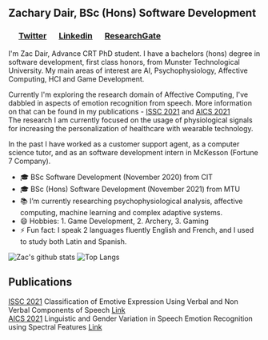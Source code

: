 ## Zachary Dair, BSc (Hons) Software Development ##
### &emsp; [Twitter](https://twitter.com/ZacDair) &emsp; [Linkedin](https://www.linkedin.com/in/zachary-dair/) &emsp; [ResearchGate](https://www.researchgate.net/profile/Zachary-Dair) &emsp; ###  

I'm Zac Dair, Advance CRT PhD student. I have a bachelors (hons) degree in software development, first class honors, from Munster Technological University.
My main areas of interest are AI, Psychophysiology, Affective Computing, HCI and Game Development.

Currently I'm exploring the research domain of Affective Computing, I've dabbled in aspects of emotion recognition from speech.
More information on that can be found in my publications - [ISSC 2021](https://www.issc.ie/) and [AICS 2021](http://aics2021.ucd.ie/)  
The research I am currently focused on the usage of physiological signals for increasing the personalization of healthcare with wearable technology.  

In the past I have worked as a customer support agent, as a computer science tutor, and as an software development intern in McKesson (Fortune 7 Company).


- :mortar_board: BSc Software Development (November 2020) from CIT
- :mortar_board: BSc (Hons) Software Development (November 2021) from MTU
- :books: I’m currently researching psychophysiological analysis, affective computing, machine learning and complex adaptive systems.
- 😄 Hobbies: 1. Game Development, 2. Archery, 3. Gaming 
- ⚡ Fun fact: I speak 2 languages fluently English and French, and I used to study both Latin and Spanish.


![Zac's github stats](https://github-readme-stats-git-masterrstaa-rickstaa.vercel.app/api?username=ZacDair&include_all_commits=true&theme=vue-dark&show_icons=true)
![Top Langs](https://github-readme-stats-git-masterrstaa-rickstaa.vercel.app/api/top-langs/?username=ZacDair&include_all_commits=true&theme=vue-dark&show_icons=true&count_private=true&hide=assembly)

## Publications ##
[ISSC 2021](https://www.issc.ie/) Classification of Emotive Expression Using Verbal and Non Verbal Components of Speech [Link](https://ieeexplore.ieee.org/document/9467869)  
[AICS 2021](http://aics2021.ucd.ie/) Linguistic and Gender Variation in Speech Emotion Recognition using Spectral Features [Link](https://arxiv.org/abs/2112.09596)  

